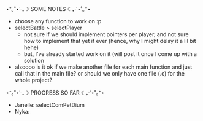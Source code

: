 ⋆⁺｡˚⋆˙‧₊☽ SOME NOTES ☾₊‧˙⋆˚｡⁺⋆
- choose any function to work on :p
- selectBattle > selectPlayer
  - not sure if we should implement pointers per player, and not sure how to implement that yet if ever (hence, why I might delay it a lil bit hehe)
  - but, I've already started work on it (will post it once I come up with a solution
- alsoooo is it ok if we make another file for each main function and just call that in the main file? or should we only have one file (.c) for the whole project?



⋆⁺｡˚⋆˙‧₊☽ PROGRESS SO FAR ☾₊‧˙⋆˚｡⁺⋆
- Janelle: selectComPetDium
- Nyka: 
